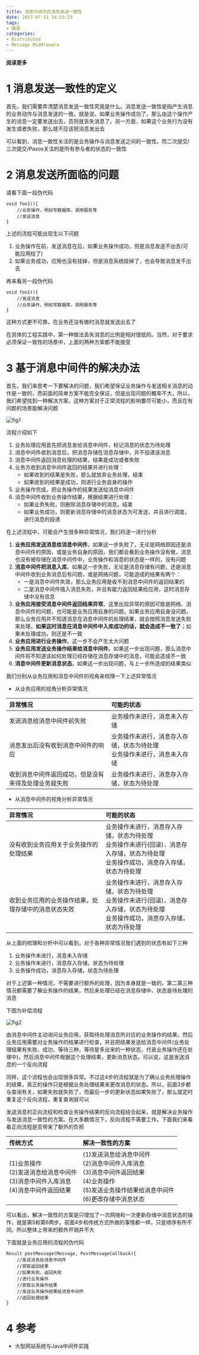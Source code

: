 ```yaml
---
title: 消息中间件的消息发送一致性
date: 2017-07-31 14:53:23
tags: 
- 摘录
categories: 
- Distributed
- Message Middleware
---
```


**阅读更多**

<!--more-->

# 1 消息发送一致性的定义

首先，我们需要弄清楚消息发送一致性究竟是什么。消息发送一致性是指产生消息的业务动作与消息发送的一致。就是说，如果业务操作成功了，那么由这个操作产生的消息一定要发送出去，否则就丢失消息了。另一方面，如果这个业务行为没有发生或者失败，那么就不应该把消息发出去

可以看到，消息一致性关注的是业务操作与消息发送之间的一致性。而二次提交/三次提交/Paxos关注的是所有参与者的状态的一致性

# 2 消息发送所面临的问题

请看下面一段伪代码

```
void foo1(){
    //业务操作，例如写数据库，调用服务等
    //发送消息
}
```

上述的流程可能出现生以下问题

1. 业务操作在前，发送消息在后，如果业务操作成功，但是消息发送不出去(可能应用挂了)
1. 如果业务成功，应用也没有挂掉，但是消息系统挂掉了，也会导致消息发不出去

再来看另一段伪代码

```
void foo1(){
    //发送消息
    //业务操作，例如写数据库，调用服务等
}
```

这种方式更不可靠，在业务还没有做时消息就发送出去了

在具体的工程实践中，第一种做法丢失消息的比例是相对很低的。当然，对于要求必须保证一致性的场景中，上面的两种方案都不能接受

# 3 基于消息中间件的解决办法

首先，我们来思考一下要解决的问题，我们希望保证业务操作与发送相关消息的动作是一致的，而前面的简单方案不能完全保证，但是出现问题的概率不大，所以，我们希望找到一种解决方案，这种方案对于正常流程的影响要尽可能小，而且在有问题的场景能解决问题

![fig1](/images/消息中间件的消息发送一致性/fig1.png)

流程介绍如下

1. 业务处理应用首先把消息发给消息中间件，标记消息的状态为待处理
1. 消息中间件收到消息后，把消息存储在消息存储中，并不投递该消息
1. 消息中间件返回消息处理的结果，结果是成功或者失败
1. 业务方收到消息中间件返回的结果并进行处理：
    * 如果收到的结果是失败，那么就放弃业务处理，结束
    * 如果收到的结果是成功，则进行业务自身的操作
1. 业务操作完成，把业务操作的结果发送给消息中间件
1. 消息中间件收到业务操作结果，根据结果进行处理：
    * 如果业务失败，则删除消息存储中的消息，结束
    * 如果业务成功，则更新消息存储中的消息状态为可发送，并且进行调度，进行消息的投递

在上述流程中，可能会产生很多种异常情况，我们将逐一进行分析

1. **业务应用发送消息给消息中间件**。如果这一步失败了，无论是网络原因还是消息中间件的原因，或是业务自身的原因，我们都会看到业务操作没有做，消息也没有被存储在消息中间件中，业务操作和消息的状态是一样的，没有问题
1. **消息中间件把消息入库**。如果这一步失败，无论是消息存储有问题，还是消息中间件收到业务消息后有问题，或是网络问题，可能造成的结果有两个：
    * 一是消息中间件失效，那么业务应用是收不到消息中间件的返回结果的
    * 二是消息中间件插入消息失败，并且有能力返回结果给应用，这时消息存储中没有信息
1. **业务应用接受消息中间件返回结果异常**。这里出现异常的原因可能是网络、消息中间件的问题，也可能是业务应用自身的问题。如果业务应用自身没问题，那么业务应用并不知道消息在消息中间件的处理结果，就会按照消息发送失败来处理，**如果这时消息在消息中间件中入库成功的话，就会造成不一致了**；如果未处理成功，则还是不一致
1. **业务应用进行业务操作**。这一步不会产生太大问题
1. **业务应用发送业务操作结果给消息中间件**。如果这一步出现问题，那么消息中间件将不知道该如何处理已经存储在消息存储中的消息，可能会造成不一致
1. **消息中间件更新消息状态**。如果这一步出现问题，与上一步所造成的结果类似

我们分别从业务应用和消息中间件的视角来梳理一下上述异常情况

* 从业务应用的视角分析异常情况

| 异常情况 | 可能的状态 |
|:--|:--|
| 发送消息给消息中间件前失败 | 业务操作未进行，消息未入存储 |
| 消息发出后没有收到消息中间件的响应 | 业务操作未进行，消息存入存储，状态为待处理<br>业务操作未进行，消息未入存储 |
| 收到消息中间件返回成功，但是没有来得及处理业务就失败 | 业务操作未进行，消息存入存储，状态为待处理 |

* 从消息中间件的视角分析异常情况

| 异常情况 | 可能的状态 |
|:--|:--|
| 没有收到业务应用关于业务操作的处理结果 | 业务操作未进行，消息存入存储，状态为待处理<br>业务操作未进行(回滚)，消息存入存储，状态为待处理<br>业务操作成功，消息存入存储，状态为待处理 |
| 收到业务应用的业务操作结果，处理存储中的消息状态失败 | 业务操作未进行，消息存入存储，状态为待处理<br>业务操作未进行(回滚)，消息存入存储，状态为待处理<br>业务操作成功，消息存入存储，状态为待处理 |

从上面的梳理和分析中可以看到，对于各种异常情况我们遇到的状态有如下三种

1. 业务操作未进行，消息未入存储
1. 业务操作未进行，消息存入存储，状态为待处理
1. 业务操作成功，消息存入存储，状态为待处理

对于上述第一种情况，不需要进行额外的处理，因为本身就是一致的。第二第三种情况都需要了解业务操作的结果，然后来处理已经在消息存储中、状态是待处理的消息

下图为补偿流程

![fig2](/images/消息中间件的消息发送一致性/fig2.png)

由消息中间件主动询问业务应用，获取待处理消息所对应的业务操作的结果，然后业务应用需要对业务操作的结果进行检查，并且把结果发送给消息中间件(业务处理结果有失败、成功、等待三种，等待是多出来的一种状态，代表业务操作还在处理中)，然后消息中间件根据这个处理结果，更新消息状态。可以说，这是发送消息的一个反向流程

同样，这个流程也会出现很多异常。不过这4步的流程就是为了确认业务处理操作的结果，真正的操作只是根据业务处理结果来更改消息的状态。所以，前面3步都与查询有关，如果失败就失败了，而最后一步的更新状态如果失败了，那么就定时重复这个反向流程，重复查询就可以

发送消息的正向流程和检查业务操作结果的反向流程结合起来，就是解决业务操作与发送消息一致性的方案。在大多数情况下，反向流程不需要工作。下面我们来看看正向流程是否带来了额外的负担

| 传统方式 | 解决一致性的方案 |
|:--|:--|
| (1)业务操作<br>(2)发送消息给消息中间件<br>(3)消息中间件入库消息<br>(4)消息中间件返回结果 | (1)发送消息给消息中间件<br>(2)消息中间件入库消息<br>(3)消息中间件返回结果<br>(4)业务操作<br>(5)发送业务操作结果给消息中间件<br>(6)更改存储中消息状态 |

可以看出，解决一致性的方案是只增加了一次网络和一次更新存储中消息状态的操作，就是第5和第6两步。前面4步和传统方式所做的事情都一样，只是顺序有所不同。所以整体上带来的额外开销并不大

下面就是业务应用的流程的伪代码

```
Result postMessage(Message, PostMessageCallback){
    //发送消息给消息中间件
    //获取返回结果
    //如果失败，返回失败
    //进行业务操作
    //获取业务操作结果
    //发送业务操作结果给消息中间件
    //返回处理结果
}
```

# 4 参考

* 大型网站系统与Java中间件实践
